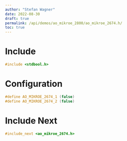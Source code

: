 ```yaml
---
author: "Stefan Wagner"
date: 2022-08-30
draft: true
permalink: /api/demos/ao_mikroe_2800/ao_mikroe_2674.h/
toc: true
---
```


# Include

```c
#include <stdbool.h>
```

# Configuration

```c
#define AO_MIKROE_2674_1 (false)
#define AO_MIKROE_2674_2 (false)
```

# Include Next

```c
#include_next <ao_mikroe_2674.h>
```
